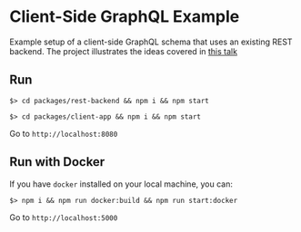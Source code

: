 Client-Side GraphQL Example
==================================

Example setup of a client-side GraphQL schema that uses an existing REST backend.
The project illustrates the ideas covered in [this talk](https://slideslive.com/38902538/implementing-graphql-without-a-backend)

## Run

`$> cd packages/rest-backend && npm i && npm start`

`$> cd packages/client-app && npm i && npm start`

Go to `http://localhost:8080`

## Run with Docker

If you have `docker` installed on your local machine, you can:

`$> npm i && npm run docker:build && npm run start:docker`

Go to `http://localhost:5000`

